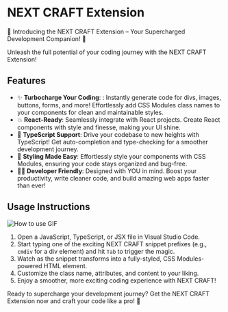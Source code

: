 # NEXT CRAFT Extension

🚀 Introducing the NEXT CRAFT Extension – Your Supercharged Development Companion! 🚀

Unleash the full potential of your coding journey with the NEXT CRAFT Extension!

## Features

- ✨ **Turbocharge Your Coding**: : Instantly generate code for divs, images, buttons, forms, and more! Effortlessly add CSS Modules class names to your components for clean and maintainable styles.
- 💥 **React-Ready**: Seamlessly integrate with React projects. Create React components with style and finesse, making your UI shine.
- 🚗 **TypeScript Support**: Drive your codebase to new heights with TypeScript! Get auto-completion and type-checking for a smoother development journey.
- 🎨 **Styling Made Easy**: Effortlessly style your components with CSS Modules, ensuring your code stays organized and bug-free.
- 👩‍💻 **Developer Friendly**: Designed with YOU in mind. Boost your productivity, write cleaner code, and build amazing web apps faster than ever!

## Usage Instructions

![How to use GIF](https://imgur.com/a/fUadD6r)

1. Open a JavaScript, TypeScript, or JSX file in Visual Studio Code.
2. Start typing one of the exciting NEXT CRAFT snippet prefixes (e.g., `cmdiv` for a div element) and hit `Tab` to trigger the magic.
3. Watch as the snippet transforms into a fully-styled, CSS Modules-powered HTML element.
4. Customize the class name, attributes, and content to your liking.
5. Enjoy a smoother, more exciting coding experience with NEXT CRAFT!

Ready to supercharge your development journey? Get the NEXT CRAFT Extension now and craft your code like a pro! 🚀
